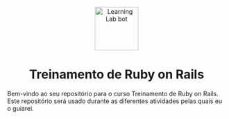 <p align="center"><a href="https://lab.github.com/"><img width="100" alt="Learning Lab bot" src="https://github.com/Seu-Estagiario-com/treinamento-ruby-on-rails/blob/master/responses/ruby-on-rails.png?raw=true"></a></p>

<h1 align="center">Treinamento de Ruby on Rails </h1>
Bem-vindo ao seu repositório para o curso Treinamento de Ruby on Rails. Este repositório será usado durante as diferentes atividades pelas quais eu o guiarei.
